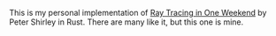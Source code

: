 This is my personal implementation of [Ray Tracing in One Weekend](https://raytracing.github.io/books/RayTracingInOneWeekend.html)
by Peter Shirley in Rust. There are many like it, but this one is mine.

